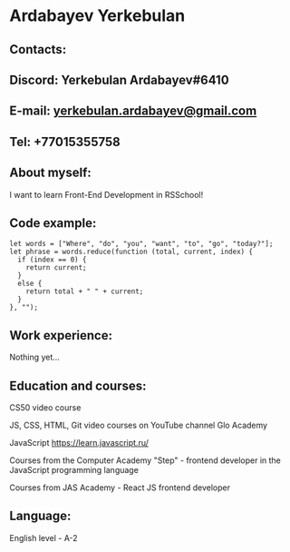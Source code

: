 # **Ardabayev Yerkebulan**


## **Contacts:**


## **Discord:** Yerkebulan Ardabayev#6410


## **E-mail:** yerkebulan.ardabayev@gmail.com


## **Tel:** +77015355758


## **About myself:**


I want to learn Front-End Development in RSSchool!



## **Code example:**


```
let words = ["Where", "do", "you", "want", "to", "go", "today?"];
let phrase = words.reduce(function (total, current, index) {
  if (index == 0) {
    return current;
  }
  else {
    return total + " " + current;
  }
}, "");
```


## **Work experience:**


Nothing yet…



## **Education and courses:**


CS50 video course


JS, CSS, HTML, Git video courses on YouTube channel Glo Academy


JavaScript https://learn.javascript.ru/


Courses from the Computer Academy "Step" - frontend developer in the JavaScript programming language


Courses from JAS Academy - React JS frontend developer


## **Language:**


English level - A-2

